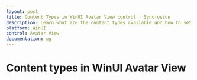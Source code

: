 ```yaml
---
layout: post 
title: Content Types in WinUI Avatar View control | Syncfusion
description: Learn what are the content types available and how to set value for the content types in WinUI Avatar View control.
platform: WinUI
control: Avatar View
documentation: ug
---
```


# Content types in WinUI Avatar View